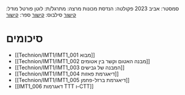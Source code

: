 סמסטר: אביב 2023
פקולטה: הנדסת מכונות
מרצה: 
מתרגל/ת: לוטן פורטל
מודל: [קישור](https://moodle2223.technion.ac.il/course/view.php?id=3126)
סילבוס: [קישור](https://moodle2223.technion.ac.il/pluginfile.php/369192/mod_resource/content/1/%D7%A1%D7%99%D7%9C%D7%91%D7%95%D7%A1%20%D7%90%D7%91%D7%99%D7%91%20%D7%AA%D7%A9%D7%A4%D7%92%202023.pdf)
ספר: [קישור](https://libgen.rs/search.php?req=William+D.+Callister&column=author)

# סיכומים
- [[Technion/IMT1/IMT1_001 מבוא]]
- [[Technion/IMT1/IMT1_002 מבנה האטום וקשר בין אטומים]]
- [[Technion/IMT1/IMT1_003 המבנה של גבישים]]
- [[Technion/IMT1/IMT1_004 דיאגרמת פאזות]]
- [[Technion/IMT1/IMT1_005 דיאגרמת ברזל-פחמן]]
- [[IMT1_006 דאגרמות TTT ו-CTT]]
